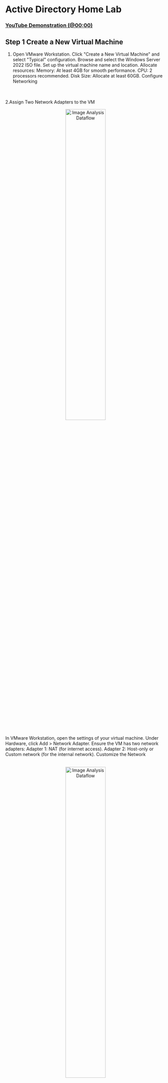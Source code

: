 <h1>Active Directory Home Lab</h1>


 ### [YouTube Demonstration (@00:00)](https://youtu.be/wYRdlW8A7tQ)
<h2>Step 1 Create a New Virtual Machine </h2>

1. Open VMware Workstation.
Click "Create a New Virtual Machine" and select "Typical" configuration.
Browse and select the Windows Server 2022 ISO file.
Set up the virtual machine name and location.
Allocate resources:
Memory: At least 4GB for smooth performance.
CPU: 2 processors recommended.
Disk Size: Allocate at least 60GB.
Configure Networking
</b>
<br />
<br />
2.Assign Two Network Adapters to the VM

<p align="center">
<img src="https://github.com/user-attachments/assets/3daf401f-a98d-4b6a-a8cf-67349405e6ac" height="50%" width="50%" alt="Image Analysis Dataflow"/>
</p>
In VMware Workstation, open the settings of your virtual machine.
Under Hardware, click Add > Network Adapter.
Ensure the VM has two network adapters:
Adapter 1: NAT (for internet access).
Adapter 2: Host-only or Custom network (for the internal network).
Customize the Network
</b>
<br />
<br />
<p align="center">
<img src="https://github.com/user-attachments/assets/89e7b338-4495-4abc-b4fd-e271bf020cae" height="50%" width="50%" alt="Image Analysis Dataflow"/>


3.Go to Edit > Virtual Network Editor in VMware Workstation.
Verify:
NAT is set up on one network 
Host-only is set up on another network (e.g., VMnet2) for the internal network.
</b>
<br />
<br />


<h2>Step 2: Install Windows Server 2022</h2>
</b>
<br />
<br />
Complete Installation
-Boot the VM and install Windows Server 2022.
<p align="center">
<img src="https://github.com/user-attachments/assets/6364bc7c-70b5-492c-acb1-4f93b8c091d6" height="50%" width="50%" alt="Image Analysis Dataflow"/>

 -Choose Desktop Experience for a graphical interface.
 <p align="center">
<img src="https://github.com/user-attachments/assets/69305a33-2384-444c-a35a-041142edf01c" height="50%" width="50%" alt="Image Analysis Dataflow"/>

-Set the Administrator password during installation.
</b>
<br />
<br />
<h2>Step 3: Configure Windows Server 2022</h2>
1.Change Computer Name
<br />
<img src="https://github.com/user-attachments/assets/d134c317-4702-4750-a4f1-2a789383d8e6" height="50%" width="50%" alt="Image Analysis Dataflow"/>
</b>
<br />
<br />
Right-click start> system > rename this PC .
Rename the computer to something meaningful like DC(domain controller.

</b>
<br />
<br />
2. Set a Static IP Address in the internal network
<br />
 <p align="center">
<img src="https://github.com/user-attachments/assets/1e20788f-21f8-4b20-b3dd-5ee721a06880" height="50%" width="50%" alt="Image Analysis Dataflow"/>

  Open Network and Sharing Center.
Go to Change adapter settings > Right-click your network adapter > Properties.
Set a static IP (e.g., 172.16.0.1), Subnet Mask  255.255.255.0, Default Gateway, and DNS Server (use the same IP as the static IP(172.16.0.1) or using a loopback(127.0.0.1).

3.Install Roles and Features

Open Server Manager > Manage > Add Roles and Features.
Choose:

<img src="https://github.com/user-attachments/assets/c1f70be7-4b41-4cbd-a289-d3f0c339e096" height="50%" width="50%" alt="Image Analysis Dataflow"/>


Role-based or feature-based installation.
<img src="https://github.com/user-attachments/assets/9b342824-256a-4958-b6ad-5b5855bb187a" height="50%" width="50%" alt="Image Analysis Dataflow"/>
Active Directory Domain Services (AD DS) role.
Allow it to automatically install required features like DNS and Group Policy.
Promote to Domain Controller
![image](https://github.com/user-attachments/assets/11d8dc22-d53f-4a8f-8907-ef318fe685c3)

After installing AD DS, a notification in Server Manager will prompt you to promote the server to a domain controller.
Click Promote this server to a domain controller.
![image](https://github.com/user-attachments/assets/f0701f23-58e8-45a2-9092-2f7df29310cf)

Create a new forest (e.g., example.local).
Specify a Directory Services Restore Mode (DSRM) password.
Finish the wizard and reboot.

<h2>Step 3: Add Users and Computers and Install and Configure RAS (Remote Access Service) </h2>
1.Add Users and Computers

![image](https://github.com/user-attachments/assets/f7b8effd-c2e3-4f49-aac0-881b49cb7fb8)

In Active Directory Users and Computers, create organizational units (OUs), users, and computer accounts for practice.

2.

